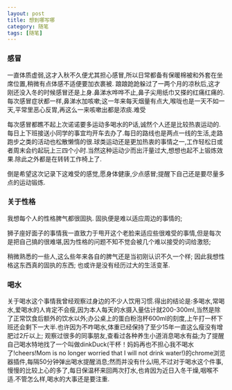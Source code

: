 ```yaml
---
layout: post
title: 想到哪写哪
category: 随笔
tags: [随笔]
---
```


### 感冒

一直体质虚弱,这才入秋不久便尤其担心感冒,所以日常都备有保暖棉被和外套在坐席位置,稍微有点体感不适便要加衣裹被. 踉踉跄跄躲过了一两个月的凉秋后,这才刚还没入冬的时候感冒还是上身.鼻涕水哗哗不止,鼻子尖用纸巾又搽的红痛红痛的.每次感冒症状都一样,鼻涕水加咳嗽;这一年来每天烟量有点大,喉咙也是一天不如一天,平常里恶心反胃,再这么一来咳嗽出都是浓痰.难受

每次感冒都瞧不起上次诺诺要多运动多喝水的P话,诚然个人还是比较热衷运动的.每日上下班接送小同学的事宜均开车去办了.每日的路线也是两点一线的生活,走路跑步之类的活动也松散懒惰的很.球类运动还是更加热衷的事情之一,工作轻松日或者周末会约起玩上三四个小时.当然这种运动少而出汗量过大,想想也起不上锻炼效果.除此之外都是在转转工作椅上了.

倒是希望这次记录下这难受的感觉,愿身体健康,少点感冒;提醒下自己还是要尽量多点的运动锻炼.


### 关于性格

我想每个人的性格脾气都很固执. 固执便是难以适应周边的事情的;

狮子座好面子的事情我一直致力于甩开这个老脸来适应些很难受的事情,但是每次是把自己搞的很难堪,因为性格的问题不知不觉会被几个难以接受的词给激怒;

稍微熟悉的一些人,这么些年来各自的脾气还是当初刚认识不久一个样; 因此我想性格这东西真的固执的东西; 也或许是没有经历过大的生活变革.


### 喝水

关于喝水这个事情我曾经观察过身边的不少人饮用习惯.得出的结论是:多喝水,常喝水,爱喝水的人肯定不会瘦,因为本人每天的水摄入量估计就200-300ml,当然是除了正常饮食后额外的饮水以外;办公桌上的蛋白粉泡杯600ml的刻度,上午打一杯下班还会剩下一大半.也许因为不咋喝水,体重已经保持了至少15年一直这么瘦没有增肥过2斤以上; 观察过很多的同事朋友,查看过各种养生小道消息喝水有益;为了提醒自己喝水特地找了一个叫做dinkDuck(干杯！妈妈再也不担心我不喝水了!cheers!Mom is no longer worried that I will not drink water!)的chrome浏览器插件,每隔50分钟弹出喝水提醒消息;然而并没有什么l用,不过对于喝水这个件事,慢慢的比较上心的多了,每日保温杯来回两次打水,也肯因为近日入冬干燥,咽喉不适.不管怎么样,喝水的大事还是要注重.
